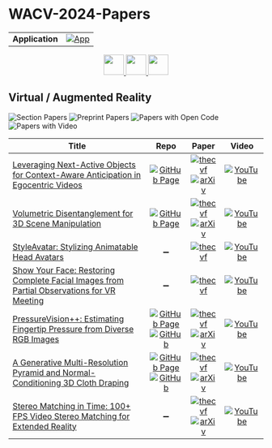 # WACV-2024-Papers

<table>
    <tr>
        <td><strong>Application</strong></td>
        <td>
            <a href="https://huggingface.co/spaces/DmitryRyumin/NewEraAI-Papers" style="float:left;">
                <img src="https://img.shields.io/badge/🤗-NewEraAI--Papers-FFD21F.svg" alt="App" />
            </a>
        </td>
    </tr>
</table>

<div align="center">
    <a href="https://github.com/DmitryRyumin/WACV-2024-Papers/blob/main/sections/structural_engineering_civil_engineering.md">
        <img src="https://cdn.jsdelivr.net/gh/DmitryRyumin/NewEraAI-Papers@main/images/left.svg" width="40" alt="" />
    </a>
    <a href="https://github.com/DmitryRyumin/WACV-2024-Papers/">
        <img src="https://cdn.jsdelivr.net/gh/DmitryRyumin/NewEraAI-Papers@main/images/home.svg" width="40" alt="" />
    </a>
    <a href="https://github.com/DmitryRyumin/WACV-2024-Papers/blob/main/sections/tutorials.md">
        <img src="https://cdn.jsdelivr.net/gh/DmitryRyumin/NewEraAI-Papers@main/images/right.svg" width="40" alt="" />
    </a>
</div>

## Virtual / Augmented Reality

![Section Papers](https://img.shields.io/badge/Section%20Papers-soon-42BA16) ![Preprint Papers](https://img.shields.io/badge/Preprint%20Papers-soon-b31b1b) ![Papers with Open Code](https://img.shields.io/badge/Papers%20with%20Open%20Code-soon-1D7FBF) ![Papers with Video](https://img.shields.io/badge/Papers%20with%20Video-soon-FF0000)

| **Title** | **Repo** | **Paper** | **Video** |
|-----------|:--------:|:---------:|:---------:|
| [Leveraging Next-Active Objects for Context-Aware Anticipation in Egocentric Videos](https://openaccess.thecvf.com/content/WACV2024/html/Thakur_Leveraging_Next-Active_Objects_for_Context-Aware_Anticipation_in_Egocentric_Videos_WACV_2024_paper.html) | [![GitHub Page](https://img.shields.io/badge/GitHub-Page-159957.svg)](https://sanketsans.github.io/leverage-next-active-object-action-anticipation.html) | [![thecvf](https://img.shields.io/badge/pdf-thecvf-7395C5.svg)](https://openaccess.thecvf.com/content/WACV2024/papers/Thakur_Leveraging_Next-Active_Objects_for_Context-Aware_Anticipation_in_Egocentric_Videos_WACV_2024_paper.pdf) <br /> [![arXiv](https://img.shields.io/badge/arXiv-2308.08303-b31b1b.svg)](http://arxiv.org/abs/2308.08303) | [![YouTube](https://img.shields.io/badge/YouTube-%23FF0000.svg?style=for-the-badge&logo=YouTube&logoColor=white)](https://www.youtube.com/watch?v=AYqan2h5SV0) |
| [Volumetric Disentanglement for 3D Scene Manipulation](https://openaccess.thecvf.com/content/WACV2024/html/Benaim_Volumetric_Disentanglement_for_3D_Scene_Manipulation_WACV_2024_paper.html) | [![GitHub Page](https://img.shields.io/badge/GitHub-Page-159957.svg)](https://sagiebenaim.github.io/volumetric-disentanglement/) | [![thecvf](https://img.shields.io/badge/pdf-thecvf-7395C5.svg)](https://openaccess.thecvf.com/content/WACV2024/papers/Benaim_Volumetric_Disentanglement_for_3D_Scene_Manipulation_WACV_2024_paper.pdf) <br /> [![arXiv](https://img.shields.io/badge/arXiv-2206.02776-b31b1b.svg)](http://arxiv.org/abs/2206.02776) | [![YouTube](https://img.shields.io/badge/YouTube-%23FF0000.svg?style=for-the-badge&logo=YouTube&logoColor=white)](https://www.youtube.com/watch?v=9WTMPPjrShE) |
| [StyleAvatar: Stylizing Animatable Head Avatars](https://openaccess.thecvf.com/content/WACV2024/html/Perez_StyleAvatar_Stylizing_Animatable_Head_Avatars_WACV_2024_paper.html) | :heavy_minus_sign: | [![thecvf](https://img.shields.io/badge/pdf-thecvf-7395C5.svg)](https://openaccess.thecvf.com/content/WACV2024/papers/Perez_StyleAvatar_Stylizing_Animatable_Head_Avatars_WACV_2024_paper.pdf) | [![YouTube](https://img.shields.io/badge/YouTube-%23FF0000.svg?style=for-the-badge&logo=YouTube&logoColor=white)](https://www.youtube.com/watch?v=m0_jjBchn9w) |
| [Show Your Face: Restoring Complete Facial Images from Partial Observations for VR Meeting](https://openaccess.thecvf.com/content/WACV2024/html/Chen_Show_Your_Face_Restoring_Complete_Facial_Images_From_Partial_Observations_WACV_2024_paper.html) | :heavy_minus_sign: | [![thecvf](https://img.shields.io/badge/pdf-thecvf-7395C5.svg)](https://openaccess.thecvf.com/content/WACV2024/papers/Chen_Show_Your_Face_Restoring_Complete_Facial_Images_From_Partial_Observations_WACV_2024_paper.pdf) | [![YouTube](https://img.shields.io/badge/YouTube-%23FF0000.svg?style=for-the-badge&logo=YouTube&logoColor=white)](https://www.youtube.com/watch?v=2PqptkIDkuI) |
| [PressureVision++: Estimating Fingertip Pressure from Diverse RGB Images](https://openaccess.thecvf.com/content/WACV2024/html/Grady_PressureVision_Estimating_Fingertip_Pressure_From_Diverse_RGB_Images_WACV_2024_paper.html) | [![GitHub Page](https://img.shields.io/badge/GitHub-Page-159957.svg)](https://pressurevision.github.io/) <br /> [![GitHub](https://img.shields.io/github/stars/pgrady3/pressurevision2?style=flat)](https://github.com/pgrady3/pressurevision2) | [![thecvf](https://img.shields.io/badge/pdf-thecvf-7395C5.svg)](https://openaccess.thecvf.com/content/WACV2024/papers/Grady_PressureVision_Estimating_Fingertip_Pressure_From_Diverse_RGB_Images_WACV_2024_paper.pdf) <br /> [![arXiv](https://img.shields.io/badge/arXiv-2301.02310-b31b1b.svg)](http://arxiv.org/abs/2301.02310) | [![YouTube](https://img.shields.io/badge/YouTube-%23FF0000.svg?style=for-the-badge&logo=YouTube&logoColor=white)](https://www.youtube.com/watch?v=oJ0TPRDVo_o) |
| [A Generative Multi-Resolution Pyramid and Normal-Conditioning 3D Cloth Draping](https://openaccess.thecvf.com/content/WACV2024/html/Laczko_A_Generative_Multi-Resolution_Pyramid_and_Normal-Conditioning_3D_Cloth_Draping_WACV_2024_paper.html) | [![GitHub Page](https://img.shields.io/badge/GitHub-Page-159957.svg)](https://hunorlaczko.github.io/projects/pyramid-drape/) <br /> [![GitHub](https://img.shields.io/github/stars/HunorLaczko/pyramid-drape?style=flat)](https://github.com/HunorLaczko/pyramid-drape) | [![thecvf](https://img.shields.io/badge/pdf-thecvf-7395C5.svg)](https://openaccess.thecvf.com/content/WACV2024/papers/Laczko_A_Generative_Multi-Resolution_Pyramid_and_Normal-Conditioning_3D_Cloth_Draping_WACV_2024_paper.pdf) <br /> [![arXiv](https://img.shields.io/badge/arXiv-2311.02700-b31b1b.svg)](http://arxiv.org/abs/2311.02700) | [![YouTube](https://img.shields.io/badge/YouTube-%23FF0000.svg?style=for-the-badge&logo=YouTube&logoColor=white)](https://www.youtube.com/watch?v=L5mEUn7xqDs) |
| [Stereo Matching in Time: 100+ FPS Video Stereo Matching for Extended Reality](https://openaccess.thecvf.com/content/WACV2024/html/Cheng_Stereo_Matching_in_Time_100_FPS_Video_Stereo_Matching_for_WACV_2024_paper.html) | :heavy_minus_sign: | [![thecvf](https://img.shields.io/badge/pdf-thecvf-7395C5.svg)](https://openaccess.thecvf.com/content/WACV2024/papers/Cheng_Stereo_Matching_in_Time_100_FPS_Video_Stereo_Matching_for_WACV_2024_paper.pdf) <br /> [![arXiv](https://img.shields.io/badge/arXiv-2309.04183-b31b1b.svg)](http://arxiv.org/abs/2309.04183) | [![YouTube](https://img.shields.io/badge/YouTube-%23FF0000.svg?style=for-the-badge&logo=YouTube&logoColor=white)](https://www.youtube.com/watch?v=e9_bTDhuMvU) |
